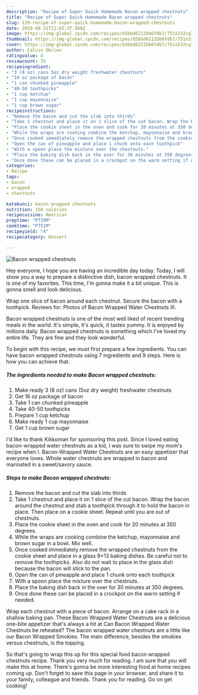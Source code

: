 ```yaml
---
description: "Recipe of Super Quick Homemade Bacon wrapped chestnuts"
title: "Recipe of Super Quick Homemade Bacon wrapped chestnuts"
slug: 129-recipe-of-super-quick-homemade-bacon-wrapped-chestnuts
date: 2020-08-21T21:03:37.566Z
image: https://img-global.cpcdn.com/recipes/b5bbd6212bb6fdb7/751x532cq70/bacon-wrapped-chestnuts-recipe-main-photo.jpg
thumbnail: https://img-global.cpcdn.com/recipes/b5bbd6212bb6fdb7/751x532cq70/bacon-wrapped-chestnuts-recipe-main-photo.jpg
cover: https://img-global.cpcdn.com/recipes/b5bbd6212bb6fdb7/751x532cq70/bacon-wrapped-chestnuts-recipe-main-photo.jpg
author: Calvin Obrien
ratingvalue: 4
reviewcount: 15
recipeingredient:
- "3 (8 oz) cans 5oz dry weight freshwater chestnuts"
- "16 oz package of bacon"
- "1 can chunked pineapple"
- "40-50 toothpicks"
- "1 cup ketchup"
- "1 cup mayonnaise"
- "1 cup brown sugar"
recipeinstructions:
- "Remove the bacon and cut the slab into thirds"
- "Take 1 chestnut and place it on 1 slice of the cut bacon. Wrap the bacon around the chestnut and stab a toothpick through it to hold the bacon in place. Then place on a cookie sheet. Repeat until you are out of chestnuts."
- "Place the cookie sheet in the oven and cook for 20 minutes at 350 degrees."
- "While the wraps are cooking combine the ketchup, mayonnaise and brown sugar in a bowl. Mix well."
- "Once cooked immediately remove the wrapped chestnuts from the cookie sheet and place in a glass 9×13 baking dishes. Be careful not to remove the toothpicks. Also do not wait to place in the glass dish because the bacon will stick to the pan."
- "Open the can of pineapple and place 1 chunk onto each toothpick"
- "With a spoon place the mixture over the chestnuts."
- "Place the baking dish back in the over for 30 minutes at 350 degrees."
- "Once done these can be placed in a crockpot on the warm setting if needed."
categories:
- Recipe
tags:
- bacon
- wrapped
- chestnuts

katakunci: bacon wrapped chestnuts 
nutrition: 150 calories
recipecuisine: American
preptime: "PT39M"
cooktime: "PT51M"
recipeyield: "4"
recipecategory: Dessert

---
```



![Bacon wrapped chestnuts](https://img-global.cpcdn.com/recipes/b5bbd6212bb6fdb7/751x532cq70/bacon-wrapped-chestnuts-recipe-main-photo.jpg)

Hey everyone, I hope you are having an incredible day today. Today, I will show you a way to prepare a distinctive dish, bacon wrapped chestnuts. It is one of my favorites. This time, I'm gonna make it a bit unique. This is gonna smell and look delicious.

Wrap one slice of bacon around each chestnut. Secure the bacon with a toothpick. Reviews for: Photos of Bacon Wrapped Water Chestnuts III.

Bacon wrapped chestnuts is one of the most well liked of recent trending meals in the world. It's simple, it's quick, it tastes yummy. It is enjoyed by millions daily. Bacon wrapped chestnuts is something which I've loved my entire life. They are fine and they look wonderful.


To begin with this recipe, we must first prepare a few ingredients. You can have bacon wrapped chestnuts using 7 ingredients and 9 steps. Here is how you can achieve that.

<!--inarticleads1-->

##### The ingredients needed to make Bacon wrapped chestnuts:

1. Make ready 3 (8 oz) cans (5oz dry weight) freshwater chestnuts
1. Get 16 oz package of bacon
1. Take 1 can chunked pineapple
1. Take 40-50 toothpicks
1. Prepare 1 cup ketchup
1. Make ready 1 cup mayonnaise
1. Get 1 cup brown sugar


I&#39;d like to thank Kikkoman for sponsoring this post. Since I loved eating bacon-wrapped water chestnuts as a kid, I was sure to swipe my mom&#39;s recipe when I. Bacon-Wrapped Water Chestnuts are an easy appetizer that everyone loves. Whole water chestnuts are wrapped in bacon and marinated in a sweet/savory sauce. 

<!--inarticleads2-->

##### Steps to make Bacon wrapped chestnuts:

1. Remove the bacon and cut the slab into thirds
1. Take 1 chestnut and place it on 1 slice of the cut bacon. Wrap the bacon around the chestnut and stab a toothpick through it to hold the bacon in place. Then place on a cookie sheet. Repeat until you are out of chestnuts.
1. Place the cookie sheet in the oven and cook for 20 minutes at 350 degrees.
1. While the wraps are cooking combine the ketchup, mayonnaise and brown sugar in a bowl. Mix well.
1. Once cooked immediately remove the wrapped chestnuts from the cookie sheet and place in a glass 9×13 baking dishes. Be careful not to remove the toothpicks. Also do not wait to place in the glass dish because the bacon will stick to the pan.
1. Open the can of pineapple and place 1 chunk onto each toothpick
1. With a spoon place the mixture over the chestnuts.
1. Place the baking dish back in the over for 30 minutes at 350 degrees.
1. Once done these can be placed in a crockpot on the warm setting if needed.


Wrap each chestnut with a piece of bacon. Arrange on a cake rack in a shallow baking pan. These Bacon Wrapped Water Chestnuts are a delicious one-bite appetizer that&#39;s always a hit at Can Bacon Wrapped Water Chestnuts be reheated? The bacon wrapped water chestnuts are a little like our Bacon Wrapped Smokies. The main difference, besides the smokies versus chestnuts, is the topping. 

So that's going to wrap this up for this special food bacon wrapped chestnuts recipe. Thank you very much for reading. I am sure that you will make this at home. There's gonna be more interesting food at home recipes coming up. Don't forget to save this page in your browser, and share it to your family, colleague and friends. Thank you for reading. Go on get cooking!
